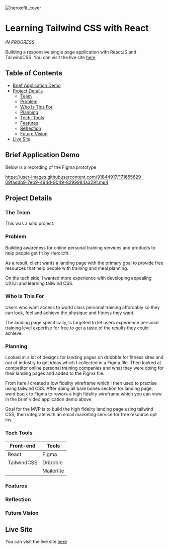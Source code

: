 ![heroicfit_cover](https://user-images.githubusercontent.com/91844917/169297139-0243b54b-29fb-4639-afde-f99673a95fbb.png)

# Learning Tailwind CSS with React

*IN PROGRESS*

Building a responsive single page application with ReactJS and TailwindCSS. You can visit the live site [here](https://heroicfit.netlify.app/)

## Table of Contents

- [Brief Application Demo](#brief-application-demo)
- [Project Details](#project-details)<br>
    - [Team](#the-team)<br>
    - [Problem](#problem)<br>
    - [Who Is This For](#who-is-this-for)
    - [Planning](#planning)
    - [Tech: Tools](#tech-tools)
    - [Features](#features)
    - [Reflection](#reflection)
    - [Future Vision](#future-vision)
- [Live Site](#live-site)

## Brief Application Demo

Below is a recording of the Figma prototype <br>

https://user-images.githubusercontent.com/91844917/171655629-09faddb9-7eb9-494d-9049-8299984a3291.mp4

## Project Details

### The Team
This was a solo project.

### Problem
Building awareness for online personal training services and products to help people get fit by Heroicfit.

As a result, client wants a landing page with the primary goal to provide free resources that help people with training and meal planning.

On the tech side, I wanted more experience with developing appealing UX/UI and learning tailwind CSS.

### Who Is This For
Users who want access to world class personal training affordably so they can look, feel and achieve the physique and fitness they want.

The landing page specifically, is targeted to let users experience personal training level expertise for free to get a taste of the results they could achieve.

### Planning
Looked at a lot of designs for landing pages on dribbble for fitness sites and out of industry to get ideas which I collected in a Figma file. Then looked at competitor online personal training companies and what they were doing for their landing pages and added to the Figma file. 

From here I created a low fidelity wireframe which I then used to practise using tailwind CSS. After doing all bare bones section for landing page, went bacjk to Figma to rework a high fidelity wireframe which you can view in the brief video application demo above.

Goal for the MVP is to build the high fidelity landing page using tailwind CSS, then integrate with an email marketing service for free resource opt ins.

### Tech Tools

| Front-end   | Tools        |
| ----------- | ------------ |
| React       | Figma        |
| TailwindCSS | Dribbble     |
|             | Mailerlite   |

### Features

### Reflection

### Future Vision

## Live Site
You can visit the live site [here](https://heroicfit.netlify.app/)
